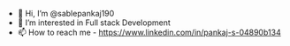 - 👋 Hi, I’m @sablepankaj190
- 👀 I’m interested in Full stack Development
- 📫 How to reach me - https://www.linkedin.com/in/pankaj-s-04890b134




